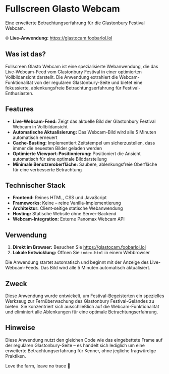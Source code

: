 # Fullscreen Glasto Webcam

Eine erweiterte Betrachtungserfahrung für die Glastonbury Festival Webcam.

🌐 **Live-Anwendung:** https://glastocam.foobarlol.lol

## Was ist das?

Fullscreen Glasto Webcam ist eine spezialisierte Webanwendung, die das Live-Webcam-Feed vom Glastonbury Festival in einer optimierten Vollbildansicht darstellt. Die Anwendung extrahiert die Webcam-Funktionalität von der regulären Glastonbury-Seite und bietet eine fokussierte, ablenkungsfreie Betrachtungserfahrung für Festival-Enthusiasten.

## Features

- **Live-Webcam-Feed:** Zeigt das aktuelle Bild der Glastonbury Festival Webcam in Vollbildansicht
- **Automatische Aktualisierung:** Das Webcam-Bild wird alle 5 Minuten automatisch erneuert
- **Cache-Busting:** Implementiert Zeitstempel um sicherzustellen, dass immer die neuesten Bilder geladen werden
- **Optimierte Viewport-Positionierung:** Positioniert die Ansicht automatisch für eine optimale Bilddarstellung
- **Minimale Benutzeroberfläche:** Saubere, ablenkungsfreie Oberfläche für eine verbesserte Betrachtung

## Technischer Stack

- **Frontend:** Reines HTML, CSS und JavaScript
- **Frameworks:** Keine – reine Vanilla-Implementierung
- **Architektur:** Client-seitige statische Webanwendung
- **Hosting:** Statische Website ohne Server-Backend
- **Webcam-Integration:** Externe Panomax Webcam API

## Verwendung

1. **Direkt im Browser:** Besuchen Sie https://glastocam.foobarlol.lol
2. **Lokale Entwicklung:** Öffnen Sie `index.html` in einem Webbrowser

Die Anwendung startet automatisch und beginnt mit der Anzeige des Live-Webcam-Feeds. Das Bild wird alle 5 Minuten automatisch aktualisiert.

## Zweck

Diese Anwendung wurde entwickelt, um Festival-Begeisterten ein spezielles Werkzeug zur Fernüberwachung des Glastonbury Festival-Geländes zu bieten. Sie konzentriert sich ausschließlich auf die Webcam-Funktionalität und eliminiert alle Ablenkungen für eine optimale Betrachtungserfahrung.

## Hinweise

Diese Anwendung nutzt den gleichen Code wie das eingebettete Frame auf der regulären Glastonbury-Seite – es handelt sich lediglich um eine erweiterte Betrachtungserfahrung für Kenner, ohne jegliche fragwürdige Praktiken.

Love the farm, leave no trace 💚
